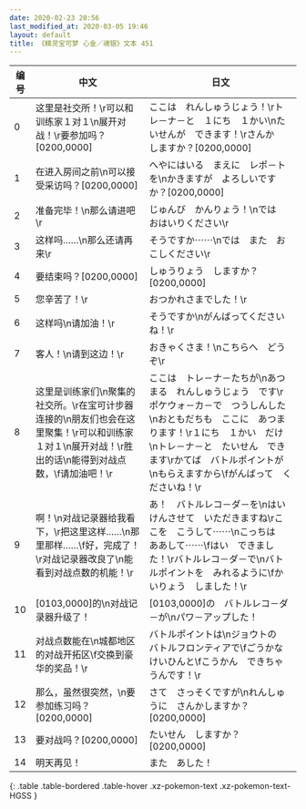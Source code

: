 ```yaml
---
date: 2020-02-23 20:56
last_modified_at: 2020-03-05 19:46
layout: default
title: 《精灵宝可梦 心金／魂银》文本 451
---
```

| 编号 | 中文 | 日文 |
| ---- | ---- | ---- |
| 0 | 这里是社交所！\r可以和训练家１对１\n展开对战！\r要参加吗？[0200,0000] | ここは　れんしゅうじょう！\rトレ－ナ－と　１にち　１かい\nたいせんが　できます！\rさんか　しますか？[0200,0000] |
| 1 | 在进入房间之前\n可以接受采访吗？[0200,0000] | へやにはいる　まえに　レポ－トを\nかきますが　よろしいですか？[0200,0000] |
| 2 | 准备完毕！\n那么请进吧\r | じゅんび　かんりょう！\nでは　おはいりください\r |
| 3 | 这样吗……\n那么还请再来\r | そうですか⋯⋯\nでは　また　おこしください\r |
| 4 | 要结束吗？[0200,0000] | しゅうりょう　しますか？[0200,0000] |
| 5 | 您辛苦了！\r | おつかれさまでした！\r |
| 6 | 这样吗\n请加油！\r | そうですか\nがんばってくださいね！\r |
| 7 | 客人！\n请到这边！\r | おきゃくさま！\nこちらへ　どうぞ\r |
| 8 | 这里是训练家们\n聚集的社交所。\r在宝可计步器连接的\n朋友们也会在这里聚集！\r可以和训练家１对１\n展开对战！\r胜出的话\n能得到对战点数，\f请加油吧！\r | ここは　トレ－ナ－たちが\nあつまる　れんしゅうじょう　です\rポケウォ－カ－で　つうしんした\nおともだちも　ここに　あつまります！\r１にち　１かい　だけ\nトレ－ナ－と　たいせん　できます\rかてば　バトルポイントが\nもらえますから\fがんばって　くださいね！\r |
| 9 | 啊！\n对战记录器给我看下，\r把这里这样……\n那里那样……\f好，完成了！\r对战记录器改良了\n能看到对战点数的机能！\r | あ！　バトルレコ－ダ－を\nはいけんさせて　いただきますね\rここを　こうして⋯⋯\nこっちは　ああして⋯⋯\fはい　できました！\rバトルレコ－ダ－で\nバトルポイントを　みれるように\fかいりょう　しました！\r |
| 10 | [0103,0000]的\n对战记录器升级了！ | [0103,0000]の　バトルレコ－ダ－が\nパワ－アップした！ |
| 11 | 对战点数能在\n城都地区的对战开拓区\f交换到豪华的奖品！\r | バトルポイントは\nジョウトの　バトルフロンティアで\fごうかな　けいひんと\fこうかん　できちゃうんです！\r |
| 12 | 那么，虽然很突然，\n要参加练习吗？[0200,0000] | さて　さっそくですが\nれんしゅうに　さんかしますか？[0200,0000] |
| 13 | 要对战吗？[0200,0000] | たいせん　しますか？[0200,0000] |
| 14 | 明天再见！ | また　あした！ |
{: .table .table-bordered .table-hover .xz-pokemon-text .xz-pokemon-text-HGSS }